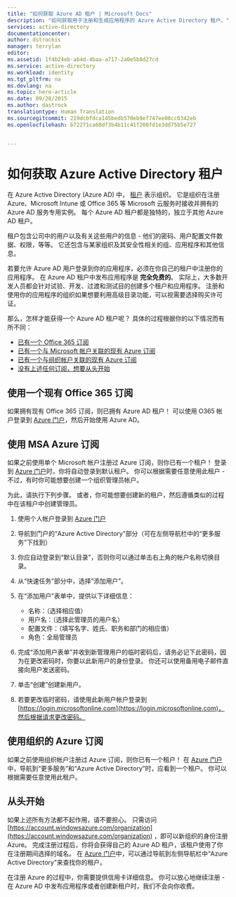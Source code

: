 ```yaml
---
title: "如何获取 Azure AD 租户 | Microsoft Docs"
description: "如何获取用于注册和生成应用程序的 Azure Active Directory 租户。"
services: active-directory
documentationcenter: 
author: dstrockis
manager: terrylan
editor: 
ms.assetid: 1f4b24eb-ab4d-4baa-a717-2a0e5b8d27cd
ms.service: active-directory
ms.workload: identity
ms.tgt_pltfrm: na
ms.devlang: na
ms.topic: hero-article
ms.date: 09/28/2015
ms.author: dastrock
translationtype: Human Translation
ms.sourcegitcommit: 219dcbfdca145bedb570eb9ef747ee00cc0342eb
ms.openlocfilehash: b72271ca68df3b4b11c41f208fd1e3dd75b5e727


---
```

# <a name="how-to-get-an-azure-active-directory-tenant"></a>如何获取 Azure Active Directory 租户
在 Azure Active Directory (Azure AD) 中， [租户](https://msdn.microsoft.com/library/azure/jj573650.aspx#BKMK_WhatIsAnAzureADTenant) 表示组织。  它是组织在注册 Azure、Microsoft Intune 或 Office 365 等 Microsoft 云服务时接收并拥有的 Azure AD 服务专用实例。  每个 Azure AD 租户都是独特的，独立于其他 Azure AD 租户。  

租户包含公司中的用户以及有关这些用户的信息 - 他们的密码、用户配置文件数据、权限，等等。  它还包含与某家组织及其安全性相关的组、应用程序和其他信息。

若要允许 Azure AD 用户登录到你的应用程序，必须在你自己的租户中注册你的应用程序。  在 Azure AD 租户中发布应用程序是 **完全免费的**。  实际上，大多数开发人员都会针对试验、开发、过渡和测试目的创建多个租户和应用程序。  注册和使用你的应用程序的组织如果想要利用高级目录功能，可以视需要选择购买许可证。

那么，怎样才能获得一个 Azure AD 租户呢？  具体的过程根据你的以下情况而有所不同：

* [已有一个 Office 365 订阅](#use-an-existing-office-365-subscription)
* [已有一个与 Microsoft 帐户关联的现有 Azure 订阅](#use-an-msa-azure-subscription)
* [已有一个与组织帐户关联的现有 Azure 订阅](#use-an-organizational-azure-subscription)
* [没有上述任何订阅，想要从头开始](#start-from-scratch)

## <a name="use-an-existing-office-365-subscription"></a>使用一个现有 Office 365 订阅
如果拥有现有 Office 365 订阅，则已拥有 Azure AD 租户！ 可以使用 O365 帐户登录到 [Azure 门户](https://portal.azure.com)，然后开始使用 Azure AD。

## <a name="use-an-msa-azure-subscription"></a>使用 MSA Azure 订阅
如果之前使用单个 Microsoft 帐户注册过 Azure 订阅，则你已有一个租户！  登录到 [Azure 门户](https://portal.azure.com)时，你将自动登录到默认租户。 你可以根据需要任意使用此租户 - 不过，有时你可能想要创建一个组织管理员帐户。

为此，请执行下列步骤。  或者，你可能想要创建新的租户，然后遵循类似的过程中在该租户中创建管理员。

1. 使用个人帐户登录到 [Azure 门户](https://portal.azure.com)
2. 导航到门户的“Azure Active Directory”部分（可在左侧导航栏中的“更多服务”下找到）
3. 你应自动登录到“默认目录”，否则你可以通过单击右上角的帐户名称切换目录。
4. 从“快速任务”部分中，选择“添加用户”。
5. 在“添加用户”表单中，提供以下详细信息：
   
   * 名称：（选择相应值）
   * 用户名：（选择此管理员的用户名）
   * 配置文件：（填写名字、姓氏、职务和部门的相应值）
   * 角色：全局管理员
6. 完成“添加用户表单”并收到新管理用户的临时密码后，请务必记下此密码，因为在更改密码时，你要以此新用户的身份登录。 你还可以使用备用电子邮件直接向用户发送密码。
7. 单击“创建”创建新用户。
8. 若要更改临时密码，请使用此新用户帐户登录到 [https://login.microsoftonline.com](https://login.microsoftonline.com)，然后根据请求更改密码。

## <a name="use-an-organizational-azure-subscription"></a>使用组织的 Azure 订阅
如果之前使用组织帐户注册过 Azure 订阅，则你已有一个租户！  在 [Azure 门户](https://portal.azure.com)中，导航到“更多服务”和“Azure Active Directory”时，应看到一个租户。  你可以根据需要任意使用此租户。 

## <a name="start-from-scratch"></a>从头开始
如果上述所有方法都不起作用，请不要担心。  只需访问 [https://account.windowsazure.com/organization](https://account.windowsazure.com/organization) ，即可以新组织的身份注册 Azure。  完成注册过程后，你将会获得自己的 Azure AD 租户，该租户使用了你在注册期间选择的域名。  在 [Azure 门户](https://portal.azure.com)中，可以通过导航到左侧导航栏中“Azure Active Directory”来查找你的租户。

在注册 Azure 的过程中，你需要提供信用卡详细信息。  你可以放心地继续注册 - 在 Azure AD 中发布应用程序或者创建新租户时，我们不会向你收费。




<!--HONumber=Nov16_HO2-->


